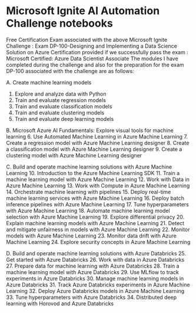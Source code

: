 # Microsoft Ignite AI Automation Challenge notebooks

Free Certification Exam associated with the above Microsoft Ignite Challenge : Exam DP-100-Designing and Implementing a Data Science Solution on Azure
Certification provided if we successfully pass the exam : Microsoft Certified: Azure Data Scientist Associate
The modules I have completed during the challenge and also for the preparation for the exam DP-100 associated with the challenge are as follows: 

A. Create machine learning models
1. Explore and analyze data with Python
2. Train and evaluate regression models
3. Train and evaluate classification models
4. Train and evaluate clustering models
5. Train and evaluate deep learning models

B. Microsoft Azure AI Fundamentals: Explore visual tools for machine learning
6. Use Automated Machine Learning in Azure Machine Learning
7. Create a regression model with Azure Machine Learning designer
8. Create a classification model with Azure Machine Learning designer
9. Create a clustering model with Azure Machine Learning designer

C. Build and operate machine learning solutions with Azure Machine Learning
10. Introduction to the Azure Machine Learning SDK
11. Train a machine learning model with Azure Machine Learning
12. Work with Data in Azure Machine Learning
13. Work with Compute in Azure Machine Learning
14. Orchestrate machine learning with pipelines
15. Deploy real-time machine learning services with Azure Machine Learning
16. Deploy batch inference pipelines with Azure Machine Learning
17. Tune hyperparameters with Azure Machine Learning
18. Automate machine learning model selection with Azure Machine Learning
19. Explore differential privacy
20. Explain machine learning models with Azure Machine Learning
21. Detect and mitigate unfairness in models with Azure Machine Learning
22. Monitor models with Azure Machine Learning
23. Monitor data drift with Azure Machine Learning
24. Explore security concepts in Azure Machine Learning

D. Build and operate machine learning solutions with Azure Databricks
25. Get started with Azure Databricks
26. Work with data in Azure Databricks
27. Prepare data for machine learning with Azure Databricks
28. Train a machine learning model with Azure Databricks
29. Use MLflow to track experiments in Azure Databricks
30. Manage machine learning models in Azure Databricks
31. Track Azure Databricks experiments in Azure Machine Learning
32. Deploy Azure Databricks models in Azure Machine Learning
33. Tune hyperparameters with Azure Databricks
34. Distributed deep learning with Horovod and Azure Databricks
